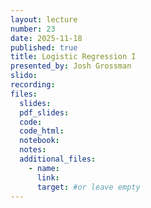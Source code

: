 ```yaml
---
layout: lecture
number: 23
date: 2025-11-18
published: true
title: Logistic Regression I
presented_by: Josh Grossman
slido:
recording: 
files:
  slides: 
  pdf_slides:
  code:
  code_html:
  notebook:
  notes:
  additional_files:
    - name:
      link:
      target: #or leave empty
---
```

